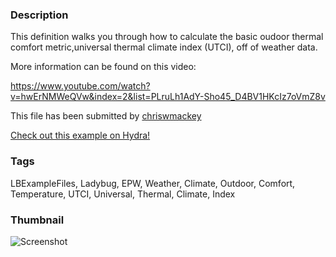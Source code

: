 ### Description 
This definition walks you through how to calculate the basic oudoor thermal comfort metric,universal thermal climate index (UTCI), off of weather data.
More information can be found on this video:
https://www.youtube.com/watch?v=hwErNMWeQVw&index=2&list=PLruLh1AdY-Sho45_D4BV1HKcIz7oVmZ8v

This file has been submitted by [chriswmackey](https://github.com/chriswmackey)

[Check out this example on Hydra!](http://hydrashare.github.io/hydra/viewer?owner=chriswmackey&fork=hydra_2&id=Outdoor_Comfort_Basics)
### Tags 
LBExampleFiles, Ladybug, EPW, Weather, Climate, Outdoor, Comfort, Temperature, UTCI, Universal, Thermal, Climate, Index
### Thumbnail 
![Screenshot](https://raw.githubusercontent.com/chriswmackey/hydra/master/Outdoor_Comfort_Basics/thumbnail.png)
